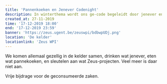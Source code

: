 ```yaml
---
title: 'Pannenkoeken en Jenever Codenight'
description: In winterthema wordt ons ge-code begeleidt door jenever en pannenkoeken. Gezellig, losjes, Ballmer-peak.
created_at: 27-11-2019
time: '17-12-2019 18:00'
end: '17-12-2019 23:59'
banner: 'https://zeus.ugent.be/zeuswpi/bdbwpUDj.png'
location: 'De kelder'
locationlink: 'Zeus WPI'
---
```


We komen allemaal gezellig in de kelder samen, drinken wat jenever, eten wat pannekoeken, en sleutelen aan wat Zeus-projecten. Veel meer is daar niet aan.

Vrije bijdrage voor de geconsumeerde zaken.

